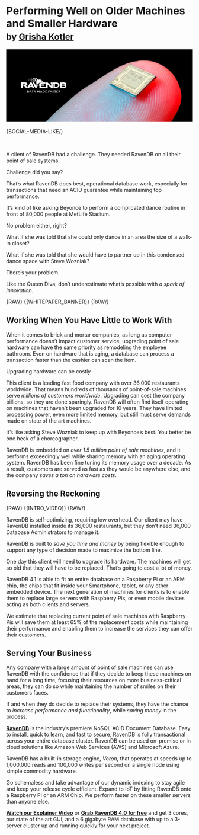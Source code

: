 # Performing Well on Older Machines and Smaller Hardware<br/><small>by <a href="mailto:grisha@ravendb.net">Grisha Kotler</a></small>

![Performing Well on Older Machines and Smaller Hardware](images/ravendb-point-of-sale-raspberry-pi-acid.jpg)

{SOCIAL-MEDIA-LIKE/}

<br/>

A client of RavenDB had a challenge. They needed RavenDB on all their point of sale systems.

Challenge did you say? 

That’s what RavenDB does best, operational database work, especially for transactions that need an ACID guarantee while maintaining top performance.

It’s kind of like asking Beyonce to perform a complicated dance routine in front of 80,000 people at MetLife Stadium.

No problem either, right?

What if she was told that she could only dance in an area the size of a walk-in closet?

What if she was told that she would have to partner up in this condensed dance space with Steve Wozniak?

There’s your problem.

Like the Queen Diva, don’t underestimate what’s possible with <em>a spark of innovation</em>.

{RAW}
{{WHITEPAPER_BANNER}}
{RAW/}

## Working When You Have Little to Work With

When it comes to brick and mortar companies, as long as computer performance doesn’t impact customer service, upgrading point of sale hardware can have the same priority as remodeling the employee bathroom. Even on hardware that is aging, a database can process a transaction faster than the cashier can scan the item.

Upgrading hardware can be costly.

This client is a leading fast food company with over 36,000 restaurants worldwide. That means hundreds of thousands of point-of-sale machines serve <em>millions of customers worldwide</em>. Upgrading can cost the company billions, so they are done sparingly. RavenDB will often find itself operating on machines that haven’t been upgraded for 10 years. They have limited processing power, even more limited memory, but still must serve demands made on state of the art machines.

It’s like asking Steve Wozniak to keep up with Beyonce’s best. You better be one heck of a choreographer.

RavenDB is embedded on <em>over 1.5 million point of sale machines</em>, and it performs exceedingly well while sharing memory with an aging operating system. RavenDB has been fine tuning its memory usage over a decade.  As a result, customers are served as fast as they would be anywhere else, and the company <em>saves a ton on hardware costs</em>.

## Reversing the Reckoning

{RAW}
{{INTRO_VIDEO}}
{RAW/}

RavenDB is self-optimizing, requiring low overhead. Our client may have RavenDB installed inside its 36,000 restaurants, but they don’t need 36,000 Database Administrators to manage it.

RavenDB is built to <em>save you time and money</em> by being flexible enough to support any type of decision made to maximize the bottom line.

One day this client will need to upgrade its hardware. The machines will get so old that they will have to be replaced. That’s going to cost a lot of money.

RavenDB 4.1 is able to fit an entire database on a Raspberry Pi or an ARM chip, the chips that fit inside your Smartphone, tablet, or any other embedded device. The next generation of machines for clients is to enable them to replace large servers with Raspberry Pis, or even mobile devices acting as both clients and servers.

We estimate that replacing current point of sale machines with Raspberry Pis will save them at least 65% of the replacement costs while maintaining their performance and enabling them to increase the services they can offer their customers.

## Serving Your Business

Any company with a large amount of point of sale machines can use RavenDB with the confidence that if they decide to keep these machines on hand for a long time, focusing their resources on more business-critical areas, they can do so while maintaining the number of smiles on their customers faces.

If and when they do decide to replace their systems, they have the chance to <em>increase performance and functionality</em>, while <em>saving money</em> in the process.

<div class="bottom-line">
    <p>
        <a href="http://ravendb.net/"><strong>RavenDB</strong></a> is the industry’s premiere NoSQL ACID Document Database. Easy to install, quick to learn, and fast to secure, RavenDB is fully transactional across your entire database cluster. RavenDB can be used on-premise or in cloud solutions like Amazon Web Services (AWS) and Microsoft Azure.
    </p>
    <p>
        RavenDB has a built-in storage engine, <em>Voron</em>, that operates at speeds up to 1,000,000 reads and 100,000 writes per second on a single node using simple commodity hardware.
    </p>
    <p>
        Go schemaless and take advantage of our dynamic indexing to stay agile and keep your release cycle efficient. Expand to IoT by fitting RavenDB onto a Raspberry Pi or an ARM Chip. We perform faster on these smaller servers than anyone else.
    </p>
    <p>
        <a href="https://ravendb.net#play-video"><strong>Watch our Explainer Video</strong></a> or <a href="https://ravendb.net/downloads"><strong>Grab RavenDB 4.0 for free</strong></a> and get 3 cores, our state of the art GUI, and a 6 gigabyte RAM database with up to a 3-server cluster up and running quickly for your next project.
    </p>
</div>
